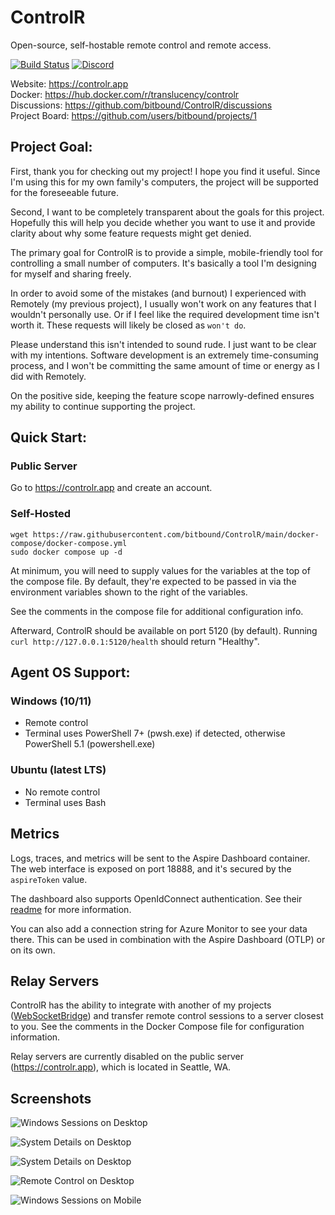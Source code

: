 # ControlR

Open-source, self-hostable remote control and remote access.

[![Build Status](https://dev.azure.com/translucency/ControlR/_apis/build/status%2FControlR?branchName=main)](https://dev.azure.com/translucency/ControlR/_build/latest?definitionId=35&branchName=main)
[![Discord](https://img.shields.io/discord/1245426111903699087?label=Discord&logo=discord&logoColor=white&color=7289DA)](https://discord.gg/JWJmMPc72H)

Website: https://controlr.app  
Docker: https://hub.docker.com/r/translucency/controlr  
Discussions: https://github.com/bitbound/ControlR/discussions  
Project Board: https://github.com/users/bitbound/projects/1

## Project Goal:

First, thank you for checking out my project! I hope you find it useful. Since I'm using this for my own family's computers, the project will be supported for the foreseeable future.

Second, I want to be completely transparent about the goals for this project. Hopefully this will help you decide whether you want to use it and provide clarity about why some feature requests might get denied.

The primary goal for ControlR is to provide a simple, mobile-friendly tool for controlling a small number of computers. It's basically a tool I'm designing for myself and sharing freely.

In order to avoid some of the mistakes (and burnout) I experienced with Remotely (my previous project), I usually won't work on any features that I wouldn't personally use. Or if I feel like the required development time isn't worth it. These requests will likely be closed as `won't do`.

Please understand this isn't intended to sound rude. I just want to be clear with my intentions. Software development is an extremely time-consuming process, and I won't be committing the same amount of time or energy as I did with Remotely.

On the positive side, keeping the feature scope narrowly-defined ensures my ability to continue supporting the project.

## Quick Start:

### Public Server

Go to https://controlr.app and create an account.

### Self-Hosted

```
wget https://raw.githubusercontent.com/bitbound/ControlR/main/docker-compose/docker-compose.yml
sudo docker compose up -d
```

At minimum, you will need to supply values for the variables at the top of the compose file. By default, they're expected to be passed in via the environment variables shown to the right of the variables.

See the comments in the compose file for additional configuration info.

Afterward, ControlR should be available on port 5120 (by default). Running `curl http://127.0.0.1:5120/health` should return "Healthy".

## Agent OS Support:

### Windows (10/11)

- Remote control
- Terminal uses PowerShell 7+ (pwsh.exe) if detected, otherwise PowerShell 5.1 (powershell.exe)

### Ubuntu (latest LTS)

- No remote control
- Terminal uses Bash

## Metrics

Logs, traces, and metrics will be sent to the Aspire Dashboard container. The web interface
is exposed on port 18888, and it's secured by the `aspireToken` value.

The dashboard also supports OpenIdConnect authentication. See their [readme](https://github.com/dotnet/aspire/tree/main/src/Aspire.Dashboard) for more information.

You can also add a connection string for Azure Monitor to see your data there. This can be used in combination with the Aspire Dashboard (OTLP) or on its own.

## Relay Servers

ControlR has the ability to integrate with another of my projects ([WebSocketBridge](https://github.com/bitbound/WebSocketBridge)) and transfer remote control sessions to a server closest to you. See the comments in the Docker Compose file for configuration information.

Relay servers are currently disabled on the public server (https://controlr.app), which is located in Seattle, WA.

## Screenshots

![Windows Sessions on Desktop](.assets/screenshots/desktop_windows-sessions.png)

![System Details on Desktop](.assets/screenshots/desktop_details-row.png)

![System Details on Desktop](.assets/screenshots/desktop_terminal.png)

![Remote Control on Desktop](.assets/screenshots/desktop_remote-control.png)

![Windows Sessions on Mobile](.assets/screenshots/mobile_windows-sessions.png)
